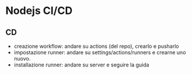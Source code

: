 # Nodejs CI/CD

## CD

- creazione workflow: andare su actions (del repo), crearlo e pusharlo
- impostazione runner: andare su settings/actions/runners e crearne uno nuovo.
- installazione runner: andare su server e seguire la guida
